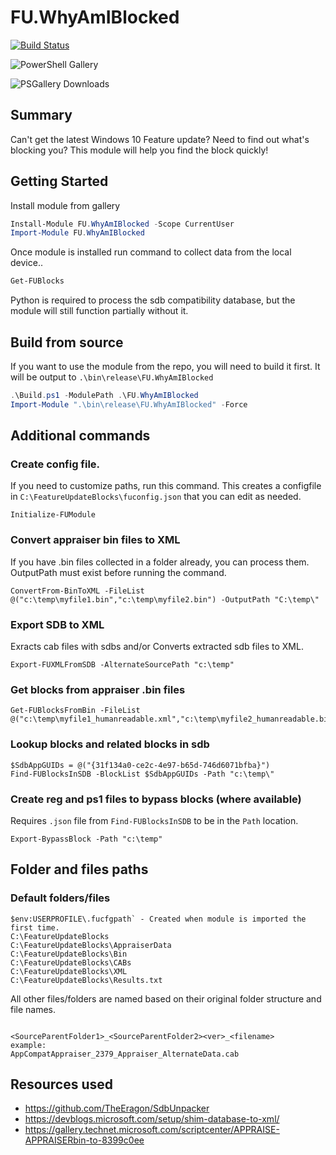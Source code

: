 # FU.WhyAmIBlocked

[![Build Status](https://dev.azure.com/ASquareDozen/FU.WhyAmIBlocked/_apis/build/status/AdamGrossTX.FU.WhyAmIBlocked?branchName=master)](https://dev.azure.com/ASquareDozen/FU.WhyAmIBlocked/_build/latest?definitionId=1&branchName=master)

![PowerShell Gallery](https://img.shields.io/powershellgallery/v/FU.WhyAmIBlocked.svg?style=flat&logo=powershell&label=PSGallery%20Version)

![PSGallery Downloads](https://img.shields.io/powershellgallery/dt/FU.WhyAmIBlocked.svg?style=flat&logo=powershell&label=PSGallery%20Downloads)

## Summary

Can't get the latest Windows 10 Feature update? Need to find out what's blocking you? This module will help you find the block quickly!

## Getting Started

Install module from gallery

``` PowerShell
Install-Module FU.WhyAmIBlocked -Scope CurrentUser
Import-Module FU.WhyAmIBlocked
```

Once module is installed run command to collect data from the local device..

``` PowerShell
Get-FUBlocks
```

Python is required to process the sdb compatibility database, but the module will still function partially without it.

## Build from source
If you want to use the module from the repo, you will need to build it first. It will be output to `.\bin\release\FU.WhyAmIBlocked`

``` PowerShell
.\Build.ps1 -ModulePath .\FU.WhyAmIBlocked
Import-Module ".\bin\release\FU.WhyAmIBlocked" -Force
```

## Additional commands

### Create config file. 

If you need to customize paths, run this command. This creates a configfile in `C:\FeatureUpdateBlocks\fuconfig.json` that you can edit as needed.
```
Initialize-FUModule 
```

### Convert appraiser bin files to XML
If you have .bin files collected in a folder already, you can process them. OutputPath must exist before running the command.

```
ConvertFrom-BinToXML -FileList @("c:\temp\myfile1.bin","c:\temp\myfile2.bin") -OutputPath "C:\temp\"
```

### Export SDB to XML
Exracts cab files with sdbs and/or Converts extracted sdb files to XML.
```
Export-FUXMLFromSDB -AlternateSourcePath "c:\temp"
```

### Get blocks from appraiser .bin files
```
Get-FUBlocksFromBin -FileList @("c:\temp\myfile1_humanreadable.xml","c:\temp\myfile2_humanreadable.bin")
```

### Lookup blocks and related blocks in sdb
```
$SdbAppGUIDs = @("{31f134a0-ce2c-4e97-b65d-746d6071bfba}")
Find-FUBlocksInSDB -BlockList $SdbAppGUIDs -Path "c:\temp\"
```

### Create reg and ps1 files to bypass blocks (where available)
Requires `.json` file from `Find-FUBlocksInSDB` to be in the `Path` location.

```
Export-BypassBlock -Path "c:\temp"
```



## Folder and files paths
### Default folders/files
```
$env:USERPROFILE\.fucfgpath` - Created when module is imported the first time.
C:\FeatureUpdateBlocks
C:\FeatureUpdateBlocks\AppraiserData
C:\FeatureUpdateBlocks\Bin
C:\FeatureUpdateBlocks\CABs
C:\FeatureUpdateBlocks\XML
C:\FeatureUpdateBlocks\Results.txt
```
All other files/folders are named based on their original folder structure and file names.
```

<SourceParentFolder1>_<SourceParentFolder2><ver>_<filename>
example:
AppCompatAppraiser_2379_Appraiser_AlternateData.cab
```




## Resources used

- https://github.com/TheEragon/SdbUnpacker
- https://devblogs.microsoft.com/setup/shim-database-to-xml/
- https://gallery.technet.microsoft.com/scriptcenter/APPRAISE-APPRAISERbin-to-8399c0ee
